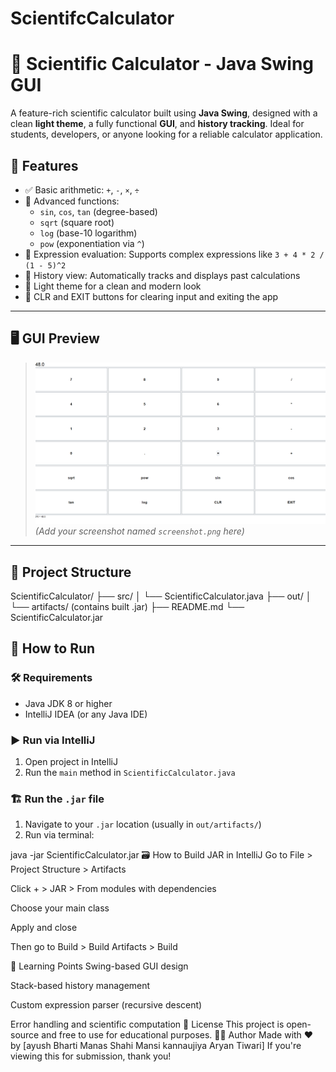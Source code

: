 # ScientifcCalculator
# 🧮 Scientific Calculator - Java Swing GUI
A feature-rich scientific calculator built using **Java Swing**, designed with a clean **light theme**, a fully functional **GUI**, and **history tracking**. Ideal for students, developers, or anyone looking for a reliable calculator application.

## 🔧 Features

- ✅ Basic arithmetic: `+`, `-`, `×`, `÷`
- 🧠 Advanced functions: 
  - `sin`, `cos`, `tan` (degree-based)
  - `sqrt` (square root)
  - `log` (base-10 logarithm)
  - `pow` (exponentiation via `^`)
- 📝 Expression evaluation: Supports complex expressions like `3 + 4 * 2 / (1 - 5)^2`
- 📜 History view: Automatically tracks and displays past calculations
- 🎨 Light theme for a clean and modern look
- 🚪 CLR and EXIT buttons for clearing input and exiting the app

---

## 🖥️ GUI Preview

> ![screenshot](https://github.com/Aryan292005/ScientifcCalculator/blob/21e8692b2f646e12bc97e8a9f104c981ba916e20/Screenshot%202025-05-27%20171926.png)  
*(Add your screenshot named `screenshot.png` here)*

---

## 📁 Project Structure
ScientificCalculator/
├── src/
│ └── ScientificCalculator.java
├── out/
│ └── artifacts/ (contains built .jar)
├── README.md
└── ScientificCalculator.jar 

## 🚀 How to Run

### 🛠️ Requirements
- Java JDK 8 or higher
- IntelliJ IDEA (or any Java IDE)

### ▶️ Run via IntelliJ
1. Open project in IntelliJ
2. Run the `main` method in `ScientificCalculator.java`

### 🏗️ Run the `.jar` file
1. Navigate to your `.jar` location (usually in `out/artifacts/`)
2. Run via terminal:

java -jar ScientificCalculator.jar
🗃️ How to Build JAR in IntelliJ
Go to File > Project Structure > Artifacts

Click + > JAR > From modules with dependencies

Choose your main class

Apply and close

Then go to Build > Build Artifacts > Build

🧠 Learning Points
Swing-based GUI design

Stack-based history management

Custom expression parser (recursive descent)

Error handling and scientific computation
📜 License
This project is open-source and free to use for educational purposes.
🙋‍♂️ Author
Made with ❤️ by 
[ayush Bharti
Manas Shahi
Mansi kannaujiya
Aryan Tiwari]
If you're viewing this for submission, thank you!











